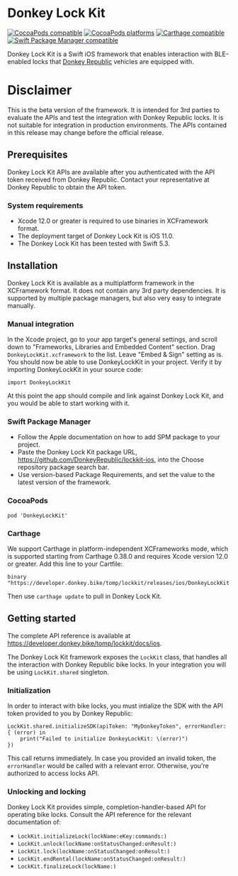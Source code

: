 # Donkey Lock Kit

[![CocoaPods compatible](https://img.shields.io/cocoapods/v/DonkeyLockKit.svg)](https://img.shields.io/cocoapods/v/DonkeyLockKit.svg)
[![CocoaPods platforms](https://img.shields.io/cocoapods/p/DonkeyLockKit.svg)](https://img.shields.io/cocoapods/p/DonkeyLockKit.svg)
[![Carthage compatible](https://img.shields.io/badge/Carthage-compatible-success)](https://github.com/Carthage/Carthage)
[![Swift Package Manager compatible](https://img.shields.io/badge/SPM-compatible-success)](https://swift.org/package-manager/)


Donkey Lock Kit is a Swift iOS framework that enables interaction with
BLE-enabled locks that [Donkey Republic](https://donkey.bike) vehicles are
equipped with.

# Disclaimer

This is the beta version of the framework. It is intended for 3rd parties to
evaluate the APIs and test the integration with Donkey Republic locks. It is
not suitable for integration in production environments. The APIs contained in
this release may change before the official release.


## Prerequisites

Donkey Lock Kit APIs are available after you authenticated with the API token
received from Donkey Republic. Contact your representative at Donkey Republic
to obtain the API token.

### System requirements

* Xcode 12.0 or greater is required to use binaries in XCFramework format.
* The deployment target of Donkey Lock Kit is iOS 11.0.
* The Donkey Lock Kit has been tested with Swift 5.3.


## Installation

Donkey Lock Kit is available as a multiplatform framework in the XCFramework
format. It does not contain any 3rd party dependencies. It is supported by
multiple package managers, but also very easy to integrate manually.

### Manual integration

In the Xcode project, go to your app target's general settings, and scroll down
to "Frameworks, Libraries and Embedded Content" section. Drag
`DonkeyLockKit.xcframework` to the list. Leave "Embed & Sign" setting as is.
You should now be able to use DonkeyLockKit in your project. Verify it by
importing DonkeyLockKit in your source code:

    import DonkeyLockKit

At this point the app should compile and link against Donkey Lock Kit, and you
would be able to start working with it.

### Swift Package Manager

* Follow the Apple documentation on how to add SPM package to your project.
* Paste the Donkey Lock Kit package URL, https://github.com/DonkeyRepublic/lockkit-ios, into the Choose repository package search bar.
* Use version-based Package Requirements, and set the value to the latest version of the framework.

### CocoaPods

    pod 'DonkeyLockKit'

### Carthage

We support Carthage in platform-independent XCFrameworks mode, which is
supported starting from Carthage 0.38.0 and requires Xcode version 12.0 or
greater. Add this line to your Cartfile:

    binary "https://developer.donkey.bike/tomp/lockkit/releases/ios/DonkeyLockKit.json"

Then use `carthage update` to pull in Donkey Lock Kit.


## Getting started

The complete API reference is available at https://developer.donkey.bike/tomp/lockkit/docs/ios.

The Donkey Lock Kit framework exposes the `LockKit` class, that handles all the
interaction with Donkey Republic bike locks. In your integration you will be
using `LockKit.shared` singleton.

### Initialization

In order to interact with bike locks, you must intialize the SDK with the API
token provided to you by Donkey Republic:

    LockKit.shared.initializeSDK(apiToken: "MyDonkeyToken", errorHandler: { (error) in
        print("Failed to initialize DonkeyLockKit: \(error)")
    })

This call returns immediately. In case you provided an invalid token, the
`errorHandler` would be called with a relevant error. Otherwise, you're
authorized to access locks API.

### Unlocking and locking

Donkey Lock Kit provides simple, completion-handler-based API for operating
bike locks. Consult the API reference for the relevant documentation of:

* `LockKit.initializeLock(lockName:eKey:commands:)`
* `LockKit.unlock(lockName:onStatusChanged:onResult:)`
* `LockKit.lock(lockName:onStatusChanged:onResult:)`
* `LockKit.endRental(lockName:onStatusChanged:onResult:)`
* `LockKit.finalizeLock(lockName:)`

